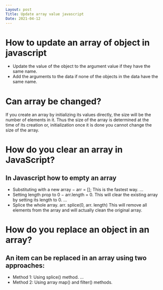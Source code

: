 ```yaml
---
Layout: post
Title: Update array value javascript
Date: 2021-04-12
---
```


# How to update an array of object in javascript

- Update the value of the object to the argument value if they have the same name.
- Add the arguments to the data if none of the objects in the data have the same name.

# Can array be changed?

If you create an array by initializing its values directly, the size will be the number of elements in it. Thus the size of the array is determined at the time of its creation or, initialization once it is done you cannot change the size of the array.

# How do you clear an array in JavaScript?

## In Javascript how to empty an array

- Substituting with a new array − arr = []; This is the fastest way. ...
- Setting length prop to 0 − arr.length = 0. This will clear the existing array by setting its length to 0. ...
- Splice the whole array. arr. splice(0, arr. length) This will remove all elements from the array and will actually clean the original array.

# How do you replace an object in an array?

## An item can be replaced in an array using two approaches:

- Method 1: Using splice() method. ...
- Method 2: Using array map() and filter() methods.
